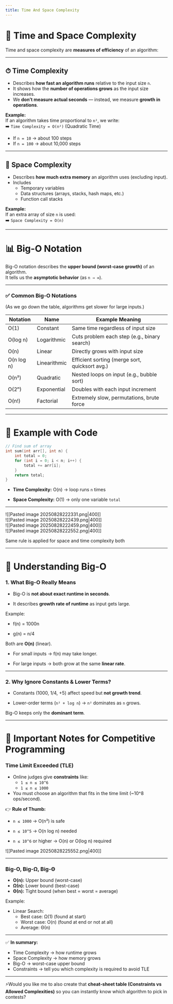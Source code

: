 ```yaml
---
title: Time And Space Complexity
---
```


# 🔢 Time and Space Complexity

Time and space complexity are **measures of efficiency** of an algorithm:

---

## ⏱ Time Complexity

- Describes **how fast an algorithm runs** relative to the input size `n`.
- It shows how the **number of operations grows** as the input size increases.
- We **don’t measure actual seconds** — instead, we measure **growth in operations**.

**Example:**  
If an algorithm takes time proportional to `n²`, we write:  
➡️ `Time Complexity = O(n²)` (Quadratic Time)

- If `n = 10` → about 100 steps
- If `n = 100` → about 10,000 steps

---

## 🧠 Space Complexity

- Describes **how much extra memory** an algorithm uses (excluding input).
- Includes
    - Temporary variables
    - Data structures (arrays, stacks, hash maps, etc.)
    - Function call stacks

**Example:**  
If an extra array of size `n` is used:  
➡️ `Space Complexity = O(n)`

---

# 📊 Big-O Notation

Big-O notation describes the **upper bound (worst-case growth)** of an algorithm.  
It tells us the **asymptotic behavior** (as `n → ∞`).

---

### ✅ Common Big-O Notations

(As we go down the table, algorithms get slower for large inputs.)

|Notation|Name|Example Meaning|
|---|---|---|
|O(1)|Constant|Same time regardless of input size|
|O(log n)|Logarithmic|Cuts problem each step (e.g., binary search)|
|O(n)|Linear|Directly grows with input size|
|O(n log n)|Linearithmic|Efficient sorting (merge sort, quicksort avg.)|
|O(n²)|Quadratic|Nested loops on input (e.g., bubble sort)|
|O(2ⁿ)|Exponential|Doubles with each input increment|
|O(n!)|Factorial|Extremely slow, permutations, brute force|

---

# 📘 Example with Code

```cpp
// Find sum of array
int sum(int arr[], int n) {
    int total = 0;
    for (int i = 0; i < n; i++) {
        total += arr[i];
    }
    return total;
}
```

- **Time Complexity:** O(n) → loop runs `n` times
    
- **Space Complexity:** O(1) → only one variable `total`
    

---

![[Pasted image 20250828222331.png|400]]  
![[Pasted image 20250828222439.png|400]]  
![[Pasted image 20250828222459.png|400]]  
![[Pasted image 20250828222552.png|400]]

Same rule is applied for space and time complexity both 

---

# 🔎 Understanding Big-O

### 1. What Big-O Really Means

- Big-O is **not about exact runtime in seconds**.
    
- It describes **growth rate of runtime** as input gets large.
    

Example:

- f(n) = 1000n
    
- g(n) = n/4
    

Both are **O(n)** (linear).

- For small inputs → f(n) may take longer.
    
- For large inputs → both grow at the same **linear rate**.
    

---

### 2. Why Ignore Constants & Lower Terms?

- Constants (1000, 1/4, +5) affect speed but **not growth trend**.
    
- Lower-order terms (`n² + log n`) → `n²` dominates as `n` grows.
    

Big-O keeps only the **dominant term**.

---

# 📌 Important Notes for Competitive Programming

### Time Limit Exceeded (TLE)

- Online judges give **constraints** like:
    - `1 ≤ n ≤ 10^6`
    - `1 ≤ n ≤ 1000`
- You must choose an algorithm that fits in the time limit (~10^8 ops/second).

👉 **Rule of Thumb:**

- `n ≤ 1000` → O(n²) is safe
    
- `n ≤ 10^5` → O(n log n) needed
    
- `n ≤ 10^6` or higher → O(n) or O(log n) required
    
![[Pasted image 20250828225552.png|400]]

---

### Big-O, Big-Ω, Big-Θ

- **O(n):** Upper bound (worst-case)
- **Ω(n):** Lower bound (best-case)
- **Θ(n):** Tight bound (when best = worst = average)

Example:

- Linear Search:
    - Best case: Ω(1) (found at start)
    - Worst case: O(n) (found at end or not at all)
    - Average: Θ(n)

---

✅ **In summary:**

- Time Complexity → how runtime grows
- Space Complexity → how memory grows
- Big-O → worst-case upper bound
- Constraints → tell you which complexity is required to avoid TLE

---

⚡Would you like me to also create that **cheat-sheet table (Constraints vs Allowed Complexities)** so you can instantly know which algorithm to pick in contests?